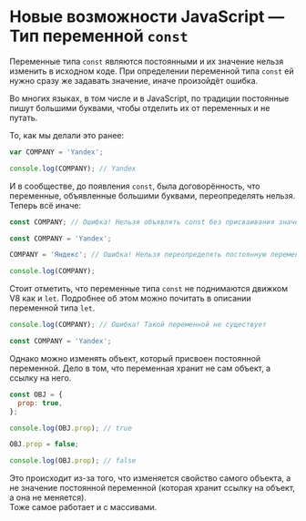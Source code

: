 # Новые возможности JavaScript — Тип переменной `const`

Переменные типа `const` являются постоянными и их значение нельзя изменить в исходном
коде. При определении переменной типа `const` ей нужно сразу же задавать значение,
иначе произойдёт ошибка.

Во многих языках, в том числе и в JavaScript, по традиции постоянные пишут большими
буквами, чтобы отделить их от переменных и не путать.

То, как мы делали это ранее:

```javascript
var COMPANY = 'Yandex';

console.log(COMPANY); // Yandex
```

И в сообществе, до появления `const`, была договорённость, что переменные, объявленные
большими буквами, переопределять нельзя.  
Теперь всё иначе:

```javascript
const COMPANY; // Ошибка! Нельзя объявлять const без присваивания значения
```

```javascript
const COMPANY = 'Yandex';

COMPANY = 'Яндекс'; // Ошибка! Нельзя переопределять постоянную переменную

console.log(COMPANY);
```

Стоит отметить, что переменные типа `const` не поднимаются движком V8 как и `let`.
Подробнее об этом можно почитать в описании переменной типа `let`.

```javascript
console.log(COMPANY); // Ошибка! Такой переменной не существует

const COMPANY = 'Yandex';
```

Однако можно изменять объект, который присвоен постоянной переменной. Дело в том,
что переменная хранит не сам объект, а ссылку на него.

```javascript
const OBJ = {
  prop: true,
};

console.log(OBJ.prop); // true

OBJ.prop = false;

console.log(OBJ.prop); // false
```

Это происходит из-за того, что изменяется свойство самого объекта, а не значение постоянной
переменной (которая хранит ссылку на объект, а она не меняется).  
Тоже самое работает и с массивами.
